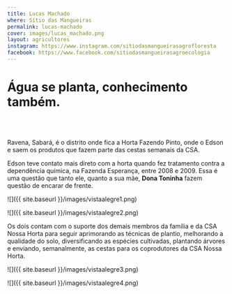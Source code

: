 ```yaml
---
title: Lucas Machado
where: Sítio das Mangueiras
permalink: lucas-machado
cover: images/lucas_machado.png
layout: agricultores
instagram: https://www.instagram.com/sitiodasmangueirasagrofloresta
facebook: https://www.facebook.com/sitiodasmangueirasagroecologia
---
```

  
# Água se planta, conhecimento também.
    
<br><br>
    
Ravena, Sabará, é o distrito onde fica a Horta Fazendo Pinto, onde o Edson e  saem os produtos que fazem parte das cestas semanais da CSA.
  
Edson teve contato mais direto com a horta quando fez tratamento contra a dependência química, na Fazenda Esperança, entre 2008 e 2009. Essa é uma questão que tanto ele, quanto a sua mãe, **Dona Toninha** fazem questão de encarar de frente.

![]({{ site.baseurl }}/images/vistaalegre1.png)


![]({{ site.baseurl }}/images/vistaalegre2.png)

  
Os dois contam com o suporte dos demais membros da família e da CSA Nossa Horta para seguir aprimorando as técnicas de plantio, melhorando a qualidade do solo, diversificando as espécies cultivadas, plantando árvores e enviando, semanalmente, as cestas para os coprodutores da CSA Nossa Horta.
  
![]({{ site.baseurl }}/images/vistaalegre3.png)
  

![]({{ site.baseurl }}/images/vistaalegre4.png)
